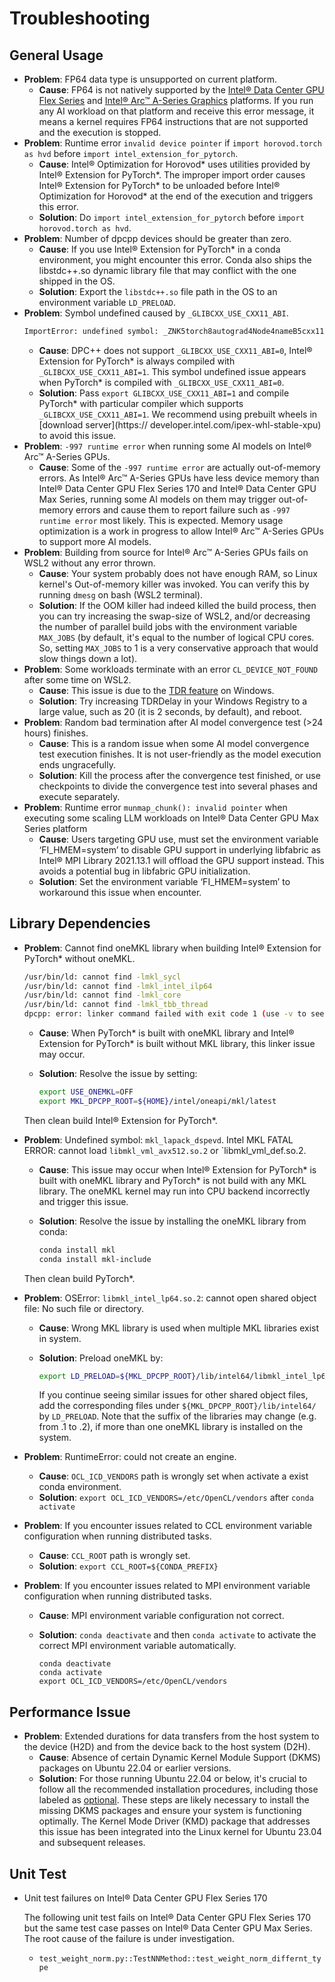 Troubleshooting
===============

## General Usage

- **Problem**: FP64 data type is unsupported on current platform.
  - **Cause**: FP64 is not natively supported by the [Intel® Data Center GPU Flex Series](https://www.intel.com/content/www/us/en/products/docs/discrete-gpus/data-center-gpu/flex-series/overview.html) and [Intel® Arc™ A-Series Graphics](https://www.intel.com/content/www/us/en/products/details/discrete-gpus/arc.html) platforms.
    If you run any AI workload on that platform and receive this error message, it means a kernel requires FP64 instructions that are not supported and the execution is stopped.
- **Problem**: Runtime error `invalid device pointer` if `import horovod.torch as hvd` before `import intel_extension_for_pytorch`.
  - **Cause**: Intel® Optimization for Horovod\* uses utilities provided by Intel® Extension for PyTorch\*. The improper import order causes Intel® Extension for PyTorch\* to be unloaded before Intel®
    Optimization for Horovod\* at the end of the execution and triggers this error.
  - **Solution**: Do `import intel_extension_for_pytorch` before `import horovod.torch as hvd`.
- **Problem**: Number of dpcpp devices should be greater than zero.
  - **Cause**: If you use Intel® Extension for PyTorch\* in a conda environment, you might encounter this error. Conda also ships the libstdc++.so dynamic library file that may conflict with the one shipped
    in the OS.
  - **Solution**: Export the `libstdc++.so` file path in the OS to an environment variable `LD_PRELOAD`.
- **Problem**: Symbol undefined caused by `_GLIBCXX_USE_CXX11_ABI`.
    ```bash
    ImportError: undefined symbol: _ZNK5torch8autograd4Node4nameB5cxx11Ev
    ```
  - **Cause**: DPC++ does not support `_GLIBCXX_USE_CXX11_ABI=0`, Intel® Extension for PyTorch\* is always compiled with `_GLIBCXX_USE_CXX11_ABI=1`. This symbol undefined issue appears when PyTorch\* is
    compiled with `_GLIBCXX_USE_CXX11_ABI=0`.
  - **Solution**: Pass `export GLIBCXX_USE_CXX11_ABI=1` and compile PyTorch\* with particular compiler which supports `_GLIBCXX_USE_CXX11_ABI=1`. We recommend using prebuilt wheels
    in [download server](https:// developer.intel.com/ipex-whl-stable-xpu) to avoid this issue.
- **Problem**: `-997 runtime error` when running some AI models on Intel® Arc™ A-Series GPUs.
  - **Cause**:  Some of the `-997 runtime error` are actually out-of-memory errors. As Intel® Arc™ A-Series GPUs have less device memory than Intel® Data Center GPU Flex Series 170 and Intel® Data Center GPU
    Max  Series, running some AI models on them may trigger out-of-memory errors and cause them to report failure such as `-997 runtime error` most likely. This is expected. Memory usage optimization is a work in progress to allow Intel® Arc™ A-Series GPUs to support more AI models.
- **Problem**: Building from source for Intel® Arc™ A-Series GPUs fails on WSL2 without any error thrown.
  - **Cause**: Your system probably does not have enough RAM, so Linux kernel's Out-of-memory killer was invoked. You can verify this by running `dmesg` on bash (WSL2 terminal).
  - **Solution**: If the OOM killer had indeed killed the build process, then you can try increasing the swap-size of WSL2, and/or decreasing the number of parallel build jobs with the environment
    variable `MAX_JOBS` (by default, it's equal to the number of logical CPU cores. So, setting `MAX_JOBS` to 1 is a very conservative approach that would slow things down a lot).
- **Problem**: Some workloads terminate with an error `CL_DEVICE_NOT_FOUND` after some time on WSL2.
  - **Cause**:  This issue is due to the [TDR feature](https://learn.microsoft.com/en-us/windows-hardware/drivers/display/tdr-registry-keys#tdrdelay) on Windows.
  - **Solution**: Try increasing TDRDelay in your Windows Registry to a large value, such as 20 (it is 2 seconds, by default), and reboot.
- **Problem**: Random bad termination after AI model convergence test (>24 hours) finishes.
  - **Cause**: This is a random issue when some AI model convergence test execution finishes. It is not user-friendly as the model execution ends ungracefully.
  - **Solution**: Kill the process after the convergence test finished, or use checkpoints to divide the convergence test into several phases and execute separately.
- **Problem**: Runtime error `munmap_chunk(): invalid pointer` when executing some scaling LLM workloads on Intel® Data Center GPU Max Series platform
  - **Cause**: Users targeting GPU use, must set the environment variable ‘FI_HMEM=system’ to disable GPU support in underlying libfabric as Intel® MPI Library 2021.13.1 will offload the GPU support instead. This avoids a potential bug in libfabric GPU initialization.
  - **Solution**: Set the environment variable ‘FI_HMEM=system’ to workaround this issue when encounter.

## Library Dependencies

- **Problem**: Cannot find oneMKL library when building Intel® Extension for PyTorch\* without oneMKL.

  ```bash
  /usr/bin/ld: cannot find -lmkl_sycl
  /usr/bin/ld: cannot find -lmkl_intel_ilp64
  /usr/bin/ld: cannot find -lmkl_core
  /usr/bin/ld: cannot find -lmkl_tbb_thread
  dpcpp: error: linker command failed with exit code 1 (use -v to see invocation)
  ```

  - **Cause**: When PyTorch\* is built with oneMKL library and Intel® Extension for PyTorch\* is built without MKL library, this linker issue may occur.
  - **Solution**: Resolve the issue by setting:

    ```bash
    export USE_ONEMKL=OFF
    export MKL_DPCPP_ROOT=${HOME}/intel/oneapi/mkl/latest
    ```

   Then clean build Intel® Extension for PyTorch\*.

- **Problem**: Undefined symbol: `mkl_lapack_dspevd`. Intel MKL FATAL ERROR: cannot load `libmkl_vml_avx512.so.2` or `libmkl_vml_def.so.2.
  - **Cause**: This issue may occur when Intel® Extension for PyTorch\* is built with oneMKL library and PyTorch\* is not build with any MKL library. The oneMKL kernel may run into CPU backend incorrectly
    and trigger this issue.
  - **Solution**: Resolve the issue by installing the oneMKL library from conda:

    ```bash
    conda install mkl
    conda install mkl-include
    ```

   Then clean build PyTorch\*.

- **Problem**: OSError: `libmkl_intel_lp64.so.2`: cannot open shared object file: No such file or directory.
  - **Cause**: Wrong MKL library is used when multiple MKL libraries exist in system.
  - **Solution**: Preload oneMKL by:

    ```bash
    export LD_PRELOAD=${MKL_DPCPP_ROOT}/lib/intel64/libmkl_intel_lp64.so.2:${MKL_DPCPP_ROOT}/lib/intel64/libmkl_intel_ilp64.so.2:${MKL_DPCPP_ROOT}/lib/intel64/libmkl_gnu_thread.so.2:${MKL_DPCPP_ROOT}/lib/intel64/libmkl_core.so.2:${MKL_DPCPP_ROOT}/lib/intel64/libmkl_sycl.so.2
    ```

    If you continue seeing similar issues for other shared object files, add the corresponding files under `${MKL_DPCPP_ROOT}/lib/intel64/` by `LD_PRELOAD`. Note that the suffix of the libraries may change (e.g. from .1 to .2), if more than one oneMKL library is installed on the system.

- **Problem**: RuntimeError: could not create an engine.
  - **Cause**: `OCL_ICD_VENDORS` path is wrongly set when activate a exist conda environment.
  - **Solution**: `export OCL_ICD_VENDORS=/etc/OpenCL/vendors` after `conda activate`

- **Problem**: If you encounter issues related to CCL environment variable configuration when running distributed tasks.
  - **Cause**: `CCL_ROOT` path is wrongly set.
  - **Solution**: `export CCL_ROOT=${CONDA_PREFIX}`

- **Problem**: If you encounter issues related to MPI environment variable configuration when running distributed tasks.
  - **Cause**: MPI environment variable configuration not correct.
  - **Solution**: `conda deactivate` and then `conda activate` to activate the correct MPI environment variable automatically.

    ```
    conda deactivate
    conda activate
    export OCL_ICD_VENDORS=/etc/OpenCL/vendors
    ```

## Performance Issue

- **Problem**: Extended durations for data transfers from the host system to the device (H2D) and from the device back to the host system (D2H).
  - **Cause**: Absence of certain Dynamic Kernel Module Support (DKMS) packages on Ubuntu 22.04 or earlier versions.
  - **Solution**: For those running Ubuntu 22.04 or below, it's crucial to follow all the recommended installation procedures, including those labeled as [optional](https://dgpu-docs.intel.com/driver/client/overview.html#optional-out-of-tree-kernel-mode-driver-install). These steps are likely necessary to install the missing DKMS packages and ensure your system is functioning optimally. The Kernel Mode Driver (KMD) package that addresses this issue has been integrated into the Linux kernel for Ubuntu 23.04 and subsequent releases.

## Unit Test

- Unit test failures on Intel® Data Center GPU Flex Series 170

  The following unit test fails on Intel® Data Center GPU Flex Series 170 but the same test case passes on Intel® Data Center GPU Max Series. The root cause of the failure is under investigation.
    - `test_weight_norm.py::TestNNMethod::test_weight_norm_differnt_type`



